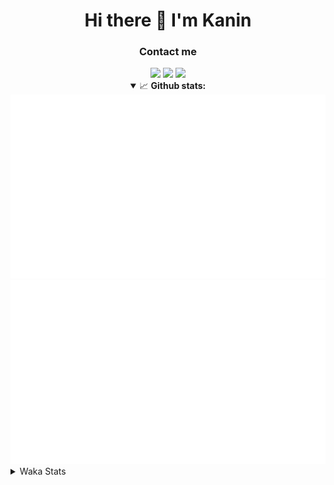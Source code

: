 <div align="center">
 <h1>Hi there 👋 I'm Kanin</h1>
 <h3>Contact me</h3>
 <a href="mailto:im@kanin.dev"><img src="https://img.shields.io/badge/gmail-%23D14836.svg?&style=for-the-badge&logo=gmail&logoColor=white"/></a>
 <a href="https://twitter.com/KaninTwt"><img src="https://img.shields.io/badge/twitter-%231DA1F2.svg?&style=for-the-badge&logo=twitter&logoColor=white"/></a>
 <a href="https://www.linkedin.com/in/KaninDev"><img src="https://img.shields.io/badge/linkedin-%230077B5.svg?&style=for-the-badge&logo=linkedin&logoColor=white"/></a>
<details open>
  <summary>📈 <b>Github stats:</b></summary>
  <img src="https://github.com/Kanin/Kanin/blob/master/scripts/GitHubStats/generated/overview.svg"/>
  <img src="https://github.com/Kanin/Kanin/blob/master/scripts/GitHubStats/generated/languages.svg"/>
</details>
</div>

<details>
 <summary>Waka Stats</summary>

<!--START_SECTION:waka-->
![Code Time](http://img.shields.io/badge/Code%20Time-2%2C254%20hrs%2050%20mins-blue)

![Profile Views](http://img.shields.io/badge/Profile%20Views-0-blue)

![Lines of code](https://img.shields.io/badge/From%20Hello%20World%20I%27ve%20Written-575.2%20thousand%20lines%20of%20code-blue)

**🐱 My GitHub Data** 

> 📦 105.9 kB Used in GitHub's Storage 
 > 
> 🏆 11 Contributions in the Year 2024
 > 
> 🚫 Not Opted to Hire
 > 
> 📜 24 Public Repositories 
 > 
> 🔑 13 Private Repositories 
 > 
**I'm an Early 🐤** 

```text
🌞 Morning                2335 commits        ██████░░░░░░░░░░░░░░░░░░░   25.96 % 
🌆 Daytime                2744 commits        ████████░░░░░░░░░░░░░░░░░   30.51 % 
🌃 Evening                2591 commits        ███████░░░░░░░░░░░░░░░░░░   28.81 % 
🌙 Night                  1323 commits        ████░░░░░░░░░░░░░░░░░░░░░   14.71 % 
```
📅 **I'm Most Productive on Monday** 

```text
Monday                   1743 commits        █████░░░░░░░░░░░░░░░░░░░░   19.38 % 
Tuesday                  1268 commits        ████░░░░░░░░░░░░░░░░░░░░░   14.10 % 
Wednesday                862 commits         ██░░░░░░░░░░░░░░░░░░░░░░░   09.59 % 
Thursday                 1370 commits        ████░░░░░░░░░░░░░░░░░░░░░   15.23 % 
Friday                   1512 commits        ████░░░░░░░░░░░░░░░░░░░░░   16.81 % 
Saturday                 885 commits         ██░░░░░░░░░░░░░░░░░░░░░░░   09.84 % 
Sunday                   1353 commits        ████░░░░░░░░░░░░░░░░░░░░░   15.05 % 
```


📊 **This Week I Spent My Time On** 

```text
🕑︎ Time Zone: America/New_York

💬 Programming Languages: 
HTML                     17 hrs 8 mins       ███████████████████░░░░░░   74.67 % 
Python                   3 hrs 2 mins        ███░░░░░░░░░░░░░░░░░░░░░░   13.25 % 
XML                      1 hr 43 mins        ██░░░░░░░░░░░░░░░░░░░░░░░   07.53 % 
JavaScript               27 mins             █░░░░░░░░░░░░░░░░░░░░░░░░   02.02 % 
TypeScript               9 mins              ░░░░░░░░░░░░░░░░░░░░░░░░░   00.68 % 

🔥 Editors: 
VS Code                  22 hrs 23 mins      ████████████████████████░   97.56 % 
PyCharm                  33 mins             █░░░░░░░░░░░░░░░░░░░░░░░░   02.44 % 

🐱‍💻 Projects: 
APIServer                22 hrs 23 mins      ████████████████████████░   97.56 % 
NailaSite                33 mins             █░░░░░░░░░░░░░░░░░░░░░░░░   02.44 % 

💻 Operating System: 
Windows                  22 hrs 56 mins      █████████████████████████   100.00 % 
```

**I Mostly Code in Python** 

```text
Python                   30 repos            ████████████████░░░░░░░░░   65.22 % 
Java                     4 repos             ██░░░░░░░░░░░░░░░░░░░░░░░   08.70 % 
HTML                     3 repos             ██░░░░░░░░░░░░░░░░░░░░░░░   06.52 % 
TypeScript               2 repos             █░░░░░░░░░░░░░░░░░░░░░░░░   04.35 % 
Kotlin                   2 repos             █░░░░░░░░░░░░░░░░░░░░░░░░   04.35 % 
```



**Timeline**

![Lines of Code chart](https://raw.githubusercontent.com/Kanin/Kanin/master/assets/bar_graph.png)


 Last Updated on 20/01/2024 07:04:10 UTC
<!--END_SECTION:waka-->
</details>

